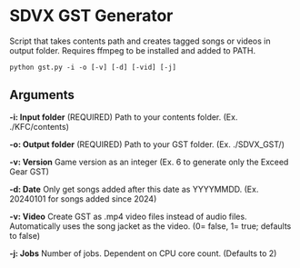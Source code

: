 # SDVX GST Generator
Script that takes contents path and creates tagged songs or videos in output folder.
Requires ffmpeg to be installed and added to PATH.
```
python gst.py -i -o [-v] [-d] [-vid] [-j]
```

## Arguments
**-i: Input folder** (REQUIRED) Path to your contents folder. (Ex. ./KFC/contents)

**-o: Output folder** (REQUIRED) Path to your GST folder. (Ex. ./SDVX_GST/)

**-v: Version** Game version as an integer (Ex. 6 to generate only the Exceed Gear GST)

**-d: Date** Only get songs added after this date as YYYYMMDD. (Ex. 20240101 for songs added since 2024)

**-v: Video** Create GST as .mp4 video files instead of audio files. Automatically uses the song jacket as the video. (0= false, 1= true; defaults to false)

**-j: Jobs** Number of jobs. Dependent on CPU core count. (Defaults to 2)